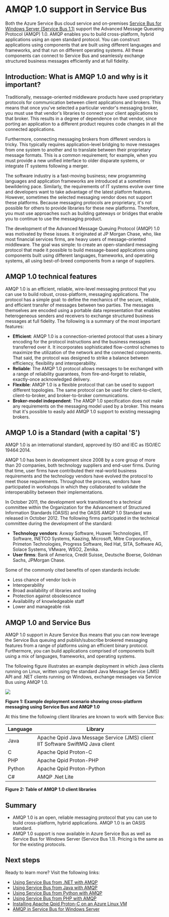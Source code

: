 <properties 
	pageTitle="Service Bus AMQP overview | Microsoft Azure" 
	description="Learn about using the Advanced Message Queuing Protocol (AMQP) 1.0 in Azure." 
	services="service-bus" 
	documentationCenter=".net" 
	authors="sethmanheim" 
	manager="timlt" 
	editor=""/>

<tags 
	ms.service="service-bus" 
	ms.workload="na" 
	ms.tgt_pltfrm="na" 
	ms.devlang="multiple" 
	ms.topic="article" 
	ms.date="05/10/2016" 
	ms.author="sethm"/>



# AMQP 1.0 support in Service Bus

Both the Azure Service Bus cloud service and on-premises [Service Bus for Windows Server (Service Bus 1.1)](https://msdn.microsoft.com/library/dn282144.aspx) support the Advanced Message Queueing Protocol (AMQP) 1.0. AMQP enables you to build cross-platform, hybrid applications using an open standard protocol. You can construct applications using components that are built using different languages and frameworks, and that run on different operating systems. All these components can connect to Service Bus and seamlessly exchange structured business messages efficiently and at full fidelity.

## Introduction: What is AMQP 1.0 and why is it important?

Traditionally, message-oriented middleware products have used proprietary protocols for communication between client applications and brokers. This means that once you've selected a particular vendor's messaging broker, you must use that vendor's libraries to connect your client applications to that broker. This results in a degree of dependence on that vendor, since porting an application to a different product requires code changes in all the connected applications. 

Furthermore, connecting messaging brokers from different vendors is tricky. This typically requires application-level bridging to move messages from one system to another and to translate between their proprietary message formats. This is a common requirement; for example, when you must provide a new unified interface to older disparate systems, or integrate IT systems following a merger.

The software industry is a fast-moving business; new programming languages and application frameworks are introduced at a sometimes bewildering pace. Similarly, the requirements of IT systems evolve over time and developers want to take advantage of the latest platform features. However, sometimes the selected messaging vendor does not support these platforms. Because messaging protocols are proprietary, it's not possible for others to provide libraries for these new platforms. Therefore, you must use approaches such as building gateways or bridges that enable you to continue to use the messaging product.

The development of the Advanced Message Queuing Protocol (AMQP) 1.0 was motivated by these issues. It originated at JP Morgan Chase, who, like most financial services firms, are heavy users of message-oriented middleware. The goal was simple: to create an open-standard messaging protocol that made it possible to build message-based applications using components built using different languages, frameworks, and operating systems, all using best-of-breed components from a range of suppliers.

## AMQP 1.0 technical features

AMQP 1.0 is an efficient, reliable, wire-level messaging protocol that you can use to build robust, cross-platform, messaging applications. The protocol has a simple goal: to define the mechanics of the secure, reliable, and efficient transfer of messages between two parties. The messages themselves are encoded using a portable data representation that enables heterogeneous senders and receivers to exchange structured business messages at full fidelity. The following is a summary of the most important features:

*    **Efficient**: AMQP 1.0 is a connection-oriented protocol that uses a binary encoding for the protocol instructions and the business messages transferred over it. It incorporates sophisticated flow-control schemes to maximize the utilization of the network and the connected components. That said, the protocol was designed to strike a balance between efficiency, flexibility and interoperability.
*    **Reliable**: The AMQP 1.0 protocol allows messages to be exchanged with a range of reliability guarantees, from fire-and-forget to reliable, exactly-once acknowledged delivery.
*    **Flexible**: AMQP 1.0 is a flexible protocol that can be used to support different topologies. The same protocol can be used for client-to-client, client-to-broker, and broker-to-broker communications.
*    **Broker-model independent**: The AMQP 1.0 specification does not make any requirements on the messaging model used by a broker. This means that it's possible to easily add AMQP 1.0 support to existing messaging brokers.

## AMQP 1.0 is a Standard (with a capital 'S')

AMQP 1.0 is an international standard, approved by ISO and IEC as ISO/IEC 19464:2014.

AMQP 1.0 has been in development since 2008 by a core group of more than 20 companies, both technology suppliers and end-user firms. During that time, user firms have contributed their real-world business requirements and the technology vendors have evolved the protocol to meet those requirements. Throughout the process, vendors have participated in workshops in which they collaborated to validate the interoperability between their implementations.

In October 2011, the development work transitioned to a technical committee within the Organization for the Advancement of Structured Information Standards (OASIS) and the OASIS AMQP 1.0 Standard was released in October 2012. The following firms participated in the technical committee during the development of the standard:

*    **Technology vendors**: Axway Software, Huawei Technologies, IIT Software, INETCO Systems, Kaazing, Microsoft, Mitre Corporation, Primeton Technologies, Progress Software, Red Hat, SITA, Software AG, Solace Systems, VMware, WSO2, Zenika.
*    **User firms**: Bank of America, Credit Suisse, Deutsche Boerse, Goldman Sachs, JPMorgan Chase.

Some of the commonly cited benefits of open standards include:

*    Less chance of vendor lock-in
*    Interoperability
*    Broad availability of libraries and tooling
*    Protection against obsolescence
*    Availability of knowledgeable staff
*    Lower and manageable risk

## AMQP 1.0 and Service Bus

AMQP 1.0 support in Azure Service Bus means that you can now leverage the Service Bus queuing and publish/subscribe brokered messaging features from a range of platforms using an efficient binary protocol. Furthermore, you can build applications comprised of components built using a mix of languages, frameworks, and operating systems.

The following figure illustrates an example deployment in which Java clients running on Linux, written using the standard Java Message Service (JMS) API and .NET clients running on Windows, exchange messages via Service Bus using AMQP 1.0.

![][0]

**Figure 1: Example deployment scenario showing cross-platform messaging using Service Bus and AMQP 1.0**

At this time the following client libraries are known to work with Service Bus:

| Language | Library                                                                       |
|----------|-------------------------------------------------------------------------------|
| Java     | Apache Qpid Java Message Service (JMS) client<br/>IIT Software SwiftMQ Java client |
| C        | Apache Qpid Proton-C                                                          |
| PHP      | Apache Qpid Proton-PHP                                                        |
| Python   | Apache Qpid Proton-Python                                                     |
| C#   	   | AMQP .Net Lite                                                                |

**Figure 2: Table of AMQP 1.0 client libraries**

## Summary

*    AMQP 1.0 is an open, reliable messaging protocol that you can use to build cross-platform, hybrid applications. AMQP 1.0 is an OASIS standard.
*    AMQP 1.0 support is now available in Azure Service Bus as well as Service Bus for Windows Server (Service Bus 1.1). Pricing is the same as for the existing protocols.

## Next steps

Ready to learn more? Visit the following links:

- [Using Service Bus from .NET with AMQP]
- [Using Service Bus from Java with AMQP]
- [Using Service Bus from Python with AMQP]
- [Using Service Bus from PHP with AMQP]
- [Installing Apache Qpid Proton-C on an Azure Linux VM]
- [AMQP in Service Bus for Windows Server]

[0]: ./media/service-bus-amqp-overview/service-bus-amqp-1.png
[Using Service Bus from .NET with AMQP]: service-bus-amqp-dotnet.md
[Using Service Bus from Java with AMQP]: service-bus-amqp-java.md
[Using Service Bus from Python with AMQP]: service-bus-amqp-python.md
[Using Service Bus from PHP with AMQP]: service-bus-amqp-php.md
[Installing Apache Qpid Proton-C on an Azure Linux VM]: service-bus-amqp-apache.md
[AMQP in Service Bus for Windows Server]: https://msdn.microsoft.com/library/dn574799.aspx